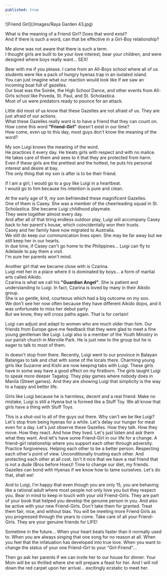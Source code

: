 ```yaml
---
published: true
---
```

![Friend Girl](/images/Raya Garden 43.jpg)

What is the meaning of a Friend Girl? Does that word exist?   
And if there is such a word, can that be effective in a Girl-Boy relationship?

Me alone was not aware that there is such a term.   
I thought girls are built to be your love interest, bear your children, and were designed where boys really want... SEX!

Bear with me if you please. I came from an All-Boys school where all of us students were like a pack of hungry hyenas trap in an isolated island.   
You can just imagine what our reaction would look like if we saw an incoming boat full of gazelles.   
Our boat was the Soirée, the High School Dance, and other events from All-Girls school like Poveda, St. Paul, and St. Scholastica.   
Most of us were predators ready to pounce for an attack.

Little did most of us know that these Gazelles are not afraid of us. They are just afraid of our actions.   
What these Gazelles really want is to have a friend that they can count on.   
How come this word **"Friend-Girl"** doesn't exist in our time?   
How come, even up to this day, most guys don't know the meaning of the word?

My son Luigi knows the meaning of the word.   
He practices it every day. He treats girls with respect and with no malice.   
He takes care of them and sees to it that they are protected from harm.   
Even if these girls are the prettiest and the hottest, he puts his personal interest and desire at bay.   
The only thing that my son is after is to be their friend.

If I am a girl, I would go to a guy like Luigi in a heartbeat.   
I would go to him because his intention is pure and clean.

At the early age of 9, my son befriended these magnificent Gazelles.   
One of them is Casey. She was a member of the cheerleading squad in St. Scholastica. She became Luigi childhood playmate.   
They were together almost every day.   
And after all of that tiring endless outdoor play, Luigi will accompany Casey back to her parent's house, which coincidentally won their trusts.   
Casey and her family have now migrated to Australia.   
We still do keep our communication lines open. She may be far away but we still keep her in our hearts.   
In due time, if Casey can't go home to the Philippines... Luigi can fly to Adelaide to pay them a visit.   
I'm sure her parents won't mind.

Another girl that we became close with is Czarina.   
Luigi met her in a place where it is dominated by boys... a form of martial arts called Aikido.   
Czarina is what we call his **"Guardian Angel"**. She is patient and understanding to Luigi. 
In fact, Czarina is loved by many in their Aikido group.   
She is so gentle, kind, courteous which had a big outcome on my son.   
We don't see her now often because they have different Aikido dojos, and it was unfortunate to miss her debut party.   
But we know, they will cross paths again. That is for certain!  

Luigi can adjust and adapt to women who are much older than him. 
Our friends from Europe gave me feedback that they were glad to meet a fine young gentleman like Luigi.
Luigi also is a member of the Youth Ministry in our parish church in Merville Park. He is just new to the group but he is eager to talk to most of them.

In doesn't stop from there. Recently, Luigi went to our province in Balayan Batangas to talk and chat with some of the locals there. Charming young girls like Suzanne and Kishi are now keeping tabs with Luigi.
These girls have in some way have a good effect on my firstborn. The girls taught Luigi to speak more deeper Tagalog. They play games where nobody does in Manila (Street games). 
And they are showing Luigi that simplicity is the way to a happy and better life.

Girls like Luigi because he is harmless, decent and a real friend. 
Make no mistake, Luigi is still a Hyena but is formed like a Stuff Toy.
We all know that girls have a thing with Stuff Toys.

This is a shut-out to all of the guys out there. 
Why can't we be like Luigi? Let's stop from being hyenas for a while. Let's delay our hunger for meat even for a day.
Let's just observe these Gazelles. How they talk. How they move. How they react. And how they lived.
Let's just listen and ask them what they want. 
And let's have some Friend-Girl in our life for a change. 
A friend-girl relationship where you support each other through adversity.  Practice forgiveness. 
Helping each other to be a better person. Respecting each other's point of view. 
Unconditionally trusting each other. And protecting each other at all cost. 
Isn't it nice that we have a real friend that is not a dude (Bros before Hoes)!
Time to change our diet, my friends. 
Gazelles can bond with Hyenas if we know how to tame ourselves. 
Let's do that, shall we!

And to Luigi, I'm happy that even though you are only 15, 
you are behaving like a rational adult where most people not only love you but they respect you. 
Bear in mind to keep in touch with your old Friend-Girls. 
They are part of your book that helped you develop the genuine person in you. 
And also be active with your new Friend-Girls. 
Don't take them for granted. Treat them fair, nice, and without bias. 
You will be meeting more Friend Girls as you progressed through the years to come. 
Take care of all your Friend-Girls. They are your genuine friends for LIFE!

Sometime in the future... 
When your heart beats faster than it normally used to. 
When you are always singing that one song for no reason at all. 
When you feel that the infatuation has developed into true love. 
When you want to change the status of your one Friend-Girl to your "Girl-Friend"... 

Then go ask her parents if we can invite her to our house for dinner. Your Mom will be so thrilled where she will prepare a feast for her. 
And I will roll down the red carpet upon her arrival... excitingly ecstatic to meet her. 


